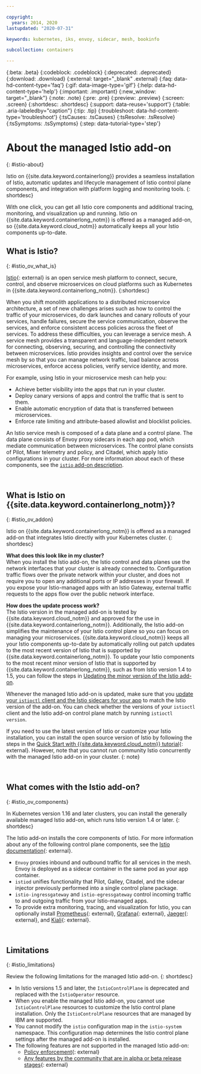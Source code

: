 ```yaml
---

copyright:
  years: 2014, 2020
lastupdated: "2020-07-31"

keywords: kubernetes, iks, envoy, sidecar, mesh, bookinfo

subcollection: containers

---
```


{:beta: .beta}
{:codeblock: .codeblock}
{:deprecated: .deprecated}
{:download: .download}
{:external: target="_blank" .external}
{:faq: data-hd-content-type='faq'}
{:gif: data-image-type='gif'}
{:help: data-hd-content-type='help'}
{:important: .important}
{:new_window: target="_blank"}
{:note: .note}
{:pre: .pre}
{:preview: .preview}
{:screen: .screen}
{:shortdesc: .shortdesc}
{:support: data-reuse='support'}
{:table: .aria-labeledby="caption"}
{:tip: .tip}
{:troubleshoot: data-hd-content-type='troubleshoot'}
{:tsCauses: .tsCauses}
{:tsResolve: .tsResolve}
{:tsSymptoms: .tsSymptoms}
{:step: data-tutorial-type='step'}


# About the managed Istio add-on
{: #istio-about}

Istio on {{site.data.keyword.containerlong}} provides a seamless installation of Istio, automatic updates and lifecycle management of Istio control plane components, and integration with platform logging and monitoring tools.
{: shortdesc}

With one click, you can get all Istio core components and additional tracing, monitoring, and visualization up and running. Istio on {{site.data.keyword.containerlong_notm}} is offered as a managed add-on, so {{site.data.keyword.cloud_notm}} automatically keeps all your Istio components up-to-date.

## What is Istio?
{: #istio_ov_what_is}

[Istio](https://www.ibm.com/cloud/istio){: external} is an open service mesh platform to connect, secure, control, and observe microservices on cloud platforms such as Kubernetes in {{site.data.keyword.containerlong_notm}}.
{:shortdesc}

When you shift monolith applications to a distributed microservice architecture, a set of new challenges arises such as how to control the traffic of your microservices, do dark launches and canary rollouts of your services, handle failures, secure the service communication, observe the services, and enforce consistent access policies across the fleet of services. To address these difficulties, you can leverage a service mesh. A service mesh provides a transparent and language-independent network for connecting, observing, securing, and controlling the connectivity between microservices. Istio provides insights and control over the service mesh by so that you can manage network traffic, load balance across microservices, enforce access policies, verify service identity, and more.

For example, using Istio in your microservice mesh can help you:
- Achieve better visibility into the apps that run in your cluster.
- Deploy canary versions of apps and control the traffic that is sent to them.
- Enable automatic encryption of data that is transferred between microservices.
- Enforce rate limiting and attribute-based allowlist and blocklist policies.

An Istio service mesh is composed of a data plane and a control plane. The data plane consists of Envoy proxy sidecars in each app pod, which mediate communication between microservices. The control plane consists of Pilot, Mixer telemetry and policy, and Citadel, which apply Istio configurations in your cluster. For more information about each of these components, see the [`istio` add-on description](#istio_ov_components).

<br />


## What is Istio on {{site.data.keyword.containerlong_notm}}?
{: #istio_ov_addon}

Istio on {{site.data.keyword.containerlong_notm}} is offered as a managed add-on that integrates Istio directly with your Kubernetes cluster.
{: shortdesc}

**What does this look like in my cluster?**</br>
When you install the Istio add-on, the Istio control and data planes use the network interfaces that your cluster is already connected to. Configuration traffic flows over the private network within your cluster, and does not require you to open any additional ports or IP addresses in your firewall. If you expose your Istio-managed apps with an Istio Gateway, external traffic requests to the apps flow over the public network interface.

**How does the update process work?**</br>
The Istio version in the managed add-on is tested by {{site.data.keyword.cloud_notm}} and approved for the use in {{site.data.keyword.containerlong_notm}}. Additionally, the Istio add-on simplifies the maintenance of your Istio control plane so you can focus on managing your microservices. {{site.data.keyword.cloud_notm}} keeps all your Istio components up-to-date by automatically rolling out patch updates to the most recent version of Istio that is supported by {{site.data.keyword.containerlong_notm}}. To update your Istio components to the most recent minor version of Istio that is supported by {{site.data.keyword.containerlong_notm}}, such as from Istio version 1.4 to 1.5, you can follow the steps in [Updating the minor version of the Istio add-on](/docs/containers?topic=containers-istio#istio_minor).

Whenever the managed Istio add-on is updated, make sure that you [update your `istioctl` client and the Istio sidecars for your app](/docs/containers?topic=containers-istio#update_client_sidecar) to match the Istio version of the add-on. You can check whether the versions of your `istioctl` client and the Istio add-on control plane match by running `istioctl version`.

If you need to use the latest version of Istio or customize your Istio installation, you can install the open source version of Istio by following the steps in the [Quick Start with {{site.data.keyword.cloud_notm}} tutorial](https://istio.io/latest/docs/setup/platform-setup/ibm/){: external}. However, note that you cannot run community Istio concurrently with the managed Istio add-on in your cluster.
{: note}

<br />


## What comes with the Istio add-on?
{: #istio_ov_components}

In Kubernetes version 1.16 and later clusters, you can install the generally available managed Istio add-on, which runs Istio version 1.4 or later.
{: shortdesc}

The Istio add-on installs the core components of Istio. For more information about any of the following control plane components, see the [Istio documentation](https://istio.io/latest/docs/concepts/what-is-istio/){: external}.
* `Envoy` proxies inbound and outbound traffic for all services in the mesh. Envoy is deployed as a sidecar container in the same pod as your app container.
* `istiod` unifies functionality that Pilot, Galley, Citadel, and the sidecar injector previously performed into a single control plane package.
* `istio-ingressgateway` and `istio-egressgateway` control incoming traffic to and outgoing traffic from your Istio-managed apps.
* To provide extra monitoring, tracing, and visualization for Istio, you can optionally install [Prometheus](https://prometheus.io/){: external}, [Grafana](https://grafana.com/){: external}, [Jaeger](https://www.jaegertracing.io/){: external}, and [Kiali](https://kiali.io/){: external}.

<br />


## Limitations
{: #istio_limitations}

Review the following limitations for the managed Istio add-on.
{: shortdesc}

* In Istio versions 1.5 and later, the `IstioControlPlane` is deprecated and replaced with the `IstioOperator` resource.
* When you enable the managed Istio add-on, you cannot use `IstioControlPlane` resources to customize the Istio control plane installation. Only the `IstioControlPlane` resources that are managed by IBM are supported.
* You cannot modify the `istio` configuration map in the `istio-system` namespace. This configuration map determines the Istio control plane settings after the managed add-on is installed.
* The following features are not supported in the managed Istio add-on:
  * [Policy enforcement](https://istio.io/latest/docs/tasks/policy-enforcement/enabling-policy/){: external}
  * [Any features by the community that are in alpha or beta release stages](https://istio.io/latest/about/feature-stages/){: external}
